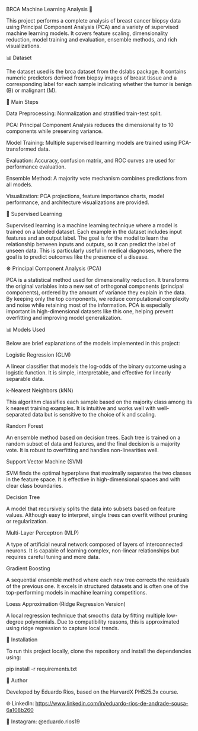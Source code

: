 BRCA Machine Learning Analysis 🧬

This project performs a complete analysis of breast cancer biopsy data using Principal Component Analysis (PCA) and a variety of supervised machine learning models. It covers feature scaling, dimensionality reduction, model training and evaluation, ensemble methods, and rich visualizations.

📊 Dataset

The dataset used is the brca dataset from the dslabs package. It contains numeric predictors derived from biopsy images of breast tissue and a corresponding label for each sample indicating whether the tumor is benign (B) or malignant (M).

🧳 Main Steps

Data Preprocessing: Normalization and stratified train-test split.

PCA: Principal Component Analysis reduces the dimensionality to 10 components while preserving variance.

Model Training: Multiple supervised learning models are trained using PCA-transformed data.

Evaluation: Accuracy, confusion matrix, and ROC curves are used for performance evaluation.

Ensemble Method: A majority vote mechanism combines predictions from all models.

Visualization: PCA projections, feature importance charts, model performance, and architecture visualizations are provided.

🎯 Supervised Learning

Supervised learning is a machine learning technique where a model is trained on a labeled dataset. Each example in the dataset includes input features and an output label. The goal is for the model to learn the relationship between inputs and outputs, so it can predict the label of unseen data. This is particularly useful in medical diagnoses, where the goal is to predict outcomes like the presence of a disease.

⚙️ Principal Component Analysis (PCA)

PCA is a statistical method used for dimensionality reduction. It transforms the original variables into a new set of orthogonal components (principal components), ordered by the amount of variance they explain in the data. By keeping only the top components, we reduce computational complexity and noise while retaining most of the information. PCA is especially important in high-dimensional datasets like this one, helping prevent overfitting and improving model generalization.

📊 Models Used

Below are brief explanations of the models implemented in this project:

Logistic Regression (GLM)

A linear classifier that models the log-odds of the binary outcome using a logistic function. It is simple, interpretable, and effective for linearly separable data.

k-Nearest Neighbors (kNN)

This algorithm classifies each sample based on the majority class among its k nearest training examples. It is intuitive and works well with well-separated data but is sensitive to the choice of k and scaling.

Random Forest

An ensemble method based on decision trees. Each tree is trained on a random subset of data and features, and the final decision is a majority vote. It is robust to overfitting and handles non-linearities well.

Support Vector Machine (SVM)

SVM finds the optimal hyperplane that maximally separates the two classes in the feature space. It is effective in high-dimensional spaces and with clear class boundaries.

Decision Tree

A model that recursively splits the data into subsets based on feature values. Although easy to interpret, single trees can overfit without pruning or regularization.

Multi-Layer Perceptron (MLP)

A type of artificial neural network composed of layers of interconnected neurons. It is capable of learning complex, non-linear relationships but requires careful tuning and more data.

Gradient Boosting

A sequential ensemble method where each new tree corrects the residuals of the previous one. It excels in structured datasets and is often one of the top-performing models in machine learning competitions.

Loess Approximation (Ridge Regression Version)

A local regression technique that smooths data by fitting multiple low-degree polynomials. Due to compatibility reasons, this is approximated using ridge regression to capture local trends.

🛃 Installation

To run this project locally, clone the repository and install the dependencies using:

pip install -r requirements.txt

📅 Author

Developed by Eduardo Rios, based on the HarvardX PH525.3x course.

🌐 LinkedIn: https://www.linkedin.com/in/eduardo-rios-de-andrade-sousa-6a108b260

📸 Instagram: @eduardo.rios19
